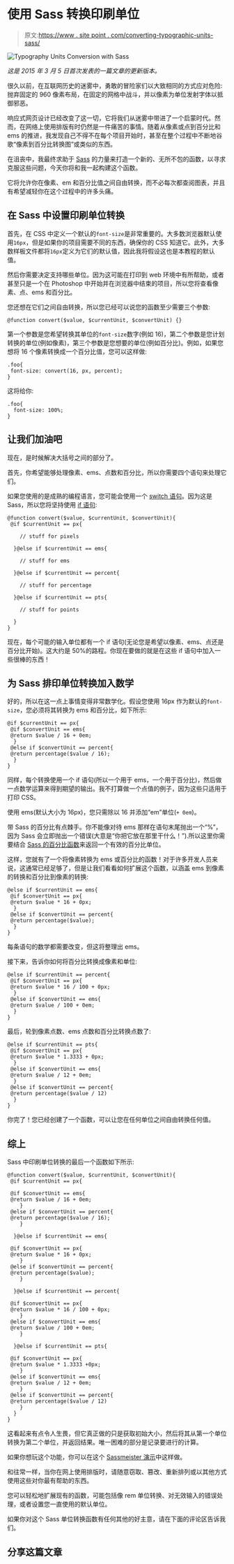 # 使用 Sass 转换印刷单位

> 原文:[https://www . site point . com/converting-typographic-units-sass/](https://www.sitepoint.com/converting-typographic-units-sass/)

![Typography Units Conversion with Sass](../Images/b2203ade8ef2a2efe3571ca0fb3e9731.png)

*这是 2015 年 3 月 5 日首次发表的一篇文章的更新版本。*

很久以前，在互联网历史的迷雾中，勇敢的冒险家们以大致相同的方式应对危险:抛弃固定的 960 像素布局，在固定的网格中战斗，并以像素为单位发射字体以抵御邪恶。

响应式网页设计已经改变了这一切，它将我们从迷雾中带进了一个启蒙时代。然而，在网络上使用排版有时仍然是一件痛苦的事情。随着从像素或点到百分比和 ems 的推进，我发现自己不得不在每个项目开始时，甚至在整个过程中不断地谷歌“像素到百分比转换图”或类似的东西。

在沮丧中，我最终求助于 [Sass](http://sass-lang.com/) 的力量来打造一个新的、无所不包的函数，以寻求克服这些问题，今天你将和我一起构建这个函数。

它将允许你在像素、em 和百分比值之间自由转换，而不必每次都查阅图表，并且有希望减轻你在这个过程中的许多头痛。

## 在 Sass 中设置印刷单位转换

首先，在 CSS 中定义一个默认的`font-size`是非常重要的。大多数浏览器默认使用`16px`，但是如果你的项目需要不同的东西，确保你的 CSS 知道它。此外，大多数样板文件都将`16px`定义为它们的默认值，因此我将假设这也是本教程的默认值。

然后你需要决定支持哪些单位。因为这可能在打印到 web 环境中有所帮助，或者甚至只是一个在 Photoshop 中开始并在浏览器中结束的项目，所以您将查看像素、点、ems 和百分比。

您还想在它们之间自由转换，所以您已经可以说您的函数至少需要三个参数:

```
@function convert($value, $currentUnit, $convertUnit) {}
```

第一个参数是您希望转换其单位的`font-size`数字(例如 16)，第二个参数是您计划转换的单位(例如像素)，第三个参数是您想要的单位(例如百分比)。例如，如果您想将 16 个像素转换成一个百分比值，您可以这样做:

```
.foo{
 font-size: convert(16, px, percent);
}
```

这将给你:

```
.foo{
  font-size: 100%;
}
```

## 让我们加油吧

现在，是时候解决大括号之间的部分了。

首先，你希望能够处理像素、ems、点数和百分比，所以你需要四个语句来处理它们。

如果您使用的是成熟的编程语言，您可能会使用一个 [switch 语句](https://www.sitepoint.com/jquery-switch-statement/)。因为这是 Sass，所以您将坚持使用 [if 语句](http://sass-lang.com/documentation/file.SASS_REFERENCE.html#_if):

```
@function convert($value, $currentUnit, $convertUnit){
 @if $currentUnit == px{

    // stuff for pixels

  }@else if $currentUnit == ems{

    // stuff for ems

  }@else if $currentUnit == percent{

    // stuff for percentage

  }@else if $currentUnit == pts{

    // stuff for points

  }
}
```

现在，每个可能的输入单位都有一个 if 语句(无论您是希望以像素、ems、点还是百分比开始)。这大约是 50%的路程。你现在要做的就是在这些 if 语句中加入一些很棒的东西！

## 为 Sass 排印单位转换加入数学

好的，所以在这一点上事情变得非常数学化。假设您使用 16px 作为默认的`font-size`，您必须将其转换为 ems 和百分比，如下所示:

```
@if $currentUnit == px{
 @if $convertUnit == ems{
 @return $value / 16 + 0em;
  }
 @else if $convertUnit == percent{
 @return percentage($value / 16);
  }
}
```

同样，每个转换使用一个 if 语句(所以一个用于 ems，一个用于百分比)，然后做一点数学运算来得到期望的输出。我不打算做一个点值的例子，因为这些只适用于打印 CSS。

使用 ems(默认大小为 16px)，您只需除以 16 并添加“em”单位(`+ 0em`)。

带 Sass 的百分比有点棘手。你不能像对待 ems 那样在语句末尾抛出一个“%”，因为 Sass 会立即抛出一个错误(大意是“你把它放在那里干什么！”).所以这里你需要结合 [Sass 的百分比函数](http://sass-lang.com/documentation/Sass/Script/Functions.html#percentage-instance_method)来返回一个有效的百分比单位。

这样，您就有了一个将像素转换为 ems 或百分比的函数！对于许多开发人员来说，这通常已经足够了，但是让我们看看如何扩展这个函数，以涵盖 ems 到像素的转换和百分比到像素的转换:

```
@else if $currentUnit == ems{
 @if $convertUnit == px{
 @return $value * 16 + 0px;
  }
 @else if $convertUnit == percent{
 @return percentage($value);
  }
}
```

每条语句的数学都需要改变，但这将整理出 ems。

接下来，告诉你如何将百分比转换成像素和单位:

```
@else if $currentUnit == percent{
 @if $convertUnit == px{
 @return $value * 16 / 100 + 0px;
  }
 @else if $convertUnit == ems{
 @return $value / 100 + 0em;
  }
}
```

最后，轮到像素点数、ems 点数和百分比转换点数了:

```
@else if $currentUnit == pts{
 @if $convertUnit == px{
 @return $value * 1.3333 + 0px;
  }
 @else if $convertUnit == ems{
 @return $value / 12 + 0em;
  }
 @else if $convertUnit == percent{
 @return percentage($value / 12)
  }
}
```

你完了！您已经创建了一个函数，可以让您在任何单位之间自由转换任何值。

## 综上

Sass 中印刷单位转换的最后一个函数如下所示:

```
@function convert($value, $currentUnit, $convertUnit){
 @if $currentUnit == px{

 @if $convertUnit == ems{
 @return $value / 16 + 0em;
    }
 @else if $convertUnit == percent{
 @return percentage($value / 16);
    }

  }@else if $currentUnit == ems{

 @if $convertUnit == px{
 @return $value * 16 + 0px;
    }
 @else if $convertUnit == percent{
 @return percentage($value);
    }

  }@else if $currentUnit == percent{

 @if $convertUnit == px{
 @return $value * 16 / 100 + 0px;
    }
 @else if $convertUnit == ems{
 @return $value / 100 + 0em;
    }

  }@else if $currentUnit == pts{

 @if $convertUnit == px{
 @return $value * 1.3333 +0px;
    }
 @else if $convertUnit == ems{
 @return $value / 12 + 0em;
    }
 @else if $convertUnit == percent{
 @return percentage($value / 12)
    }
  }
}
```

这看起来有点令人生畏，但它真正做的只是获取初始大小，然后将其从第一个单位转换为第二个单位，并返回结果。唯一困难的部分是记录要进行的计算。

如果你想玩这个功能，你可以在这个 [Sassmeister 演示](http://sassmeister.com/gist/19e7b3c68c326ccde263)中这样做。

和往常一样，当你在网上使用排版时，请随意窃取、篡改、重新排列或以其他方式使用这些对你最有帮助的东西。

您可以轻松地扩展现有的函数，可能包括像 rem 单位转换、对无效输入的错误处理，或者设置您一直使用的默认单位。

如果你对这个 Sass 单位转换函数有任何其他的好主意，请在下面的评论区告诉我们。

## 分享这篇文章